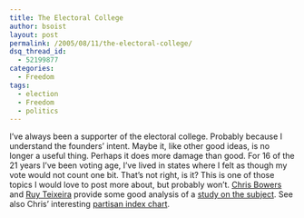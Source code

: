 ```yaml
---
title: The Electoral College
author: bsoist
layout: post
permalink: /2005/08/11/the-electoral-college/
dsq_thread_id:
  - 52199877
categories:
  - Freedom
tags:
  - election
  - Freedom
  - politics
---
```

I&#8217;ve always been a supporter of the electoral college. Probably because I understand the founders&#8217; intent. Maybe it, like other good ideas, is no longer a useful thing. Perhaps it does more damage than good. For 16 of the 21 years I&#8217;ve been voting age, I&#8217;ve lived in states where I felt as though my vote would not count one bit. That&#8217;s not right, is it? This is one of those topics I would love to post more about, but probably won&#8217;t. [Chris Bowers][1] and [Ruy Teixeira][2] provide some good analysis of a [study on the subject][3]. See also Chris&#8217; interesting [partisan index chart][4].

 [1]: http://www.mydd.com/story/2005/8/9/153410/8358
 [2]: http://www.emergingdemocraticmajorityweblog.com/donkeyrising/archives/001265.php
 [3]: http://www.fairvote.org/?page=1555
 [4]: http://www.mydd.com/balance
